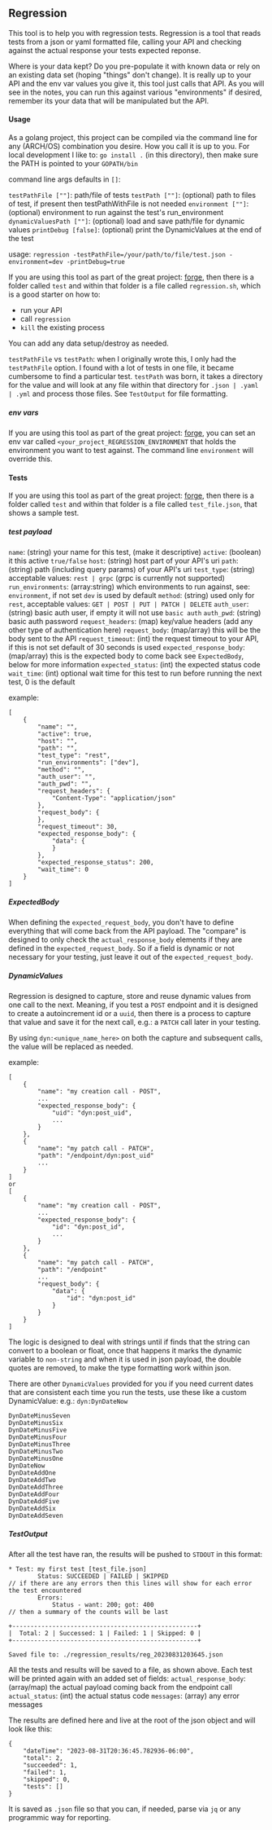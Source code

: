 ## Regression

This tool is to help you with regression tests. Regression is a tool that reads tests from a json or yaml formatted file, calling your API and checking against the actual response your tests expected reponse.

Where is your data kept? Do you pre-populate it with known data or rely on an existing data set (hoping "things" don't change). It is really up to your API and the env var values you give it, this tool just calls that API. As you will see in the notes, you can run this against various "environments" if desired, remember its your data that will be manipulated but the API.

#### Usage

As a golang project, this project can be compiled via the command line for any (ARCH/OS) combination you desire. How you call it is up to you. For local development I like to:
`go install .`
(in this directory), then make sure the PATH is pointed to your `GOPATH/bin`

command line args defaults in `[]`:

`testPathFile [""]`: path/file of tests
`testPath [""]`: (optional) path to files of test, if present then testPathWithFile is not needed
`environment [""]`: (optional) environment to run against the test's run_environment
`dynamicValuesPath [""]`: (optional) load and save path/file for dynamic values
`printDebug [false]`: (optional) print the DynamicValues at the end of the test

usage: `regression -testPathFile=/your/path/to/file/test.json -environment=dev -printDebug=true`

If you are using this tool as part of the great project: [forge](https://github.com/blackflagsoftware/forge), then there is a folder called `test` and within that folder is a file called `regression.sh`, which is a good starter on how to:

- run your API
- call `regression`
- `kill` the existing process

You can add any data setup/destroy as needed.

`testPathFile` vs `testPath`: when I originally wrote this, I only had the `testPathFile` option. I found with a lot of tests in one file, it became cumbersome to find a particular test. `testPath` was born, it takes a directory for the value and will look at any file within that directory for `.json | .yaml | .yml` and process those files. See `TestOutput` for file formatting.

##### env vars

If you are using this tool as part of the great project: [forge](https://github.com/blackflagsoftware/forge), you can set an env var called `<your_project_REGRESSION_ENVIRONMENT` that holds the environment you want to test against. The command line `environment` will override this.

#### Tests

If you are using this tool as part of the great project: [forge](https://github.com/blackflagsoftware/forge), then there is a folder called `test` and within that folder is a file called `test_file.json`, that shows a sample test.

##### test payload

`name`: (string) your name for this test, (make it descriptive)
`active`: (boolean) it this active `true/false`
`host`: (string) host part of your API's uri
`path`: (string) path (including query params) of your API's uri
`test_type`: (string) acceptable values: `rest | grpc` (grpc is currently not supported)
`run_environments`: (array:string) which environments to run against, see: `environment`, if not set `dev` is used by default
`method`: (string) used only for `rest`, acceptable values: `GET | POST | PUT | PATCH | DELETE`
`auth_user`: (string) basic auth user, if empty it will not use `basic auth`
`auth_pwd`: (string) basic auth password
`request_headers`: (map) key/value headers (add any other type of authentication here)
`request_body`: (map/array) this will be the body sent to the API
`request_timeout`: (int) the request timeout to your API, if this is not set default of 30 seconds is used
`expected_response_body`: (map/array) this is the expected body to come back see `ExpectedBody`, below for more information
`expected_status`: (int) the expected status code
`wait_time`: (int) optional wait time for this test to run before running the next test, 0 is the default

example:

```
[
	{
		"name": "",
		"active": true,
		"host": "",
		"path": "",
		"test_type": "rest",
		"run_environments": ["dev"],
		"method": "",
		"auth_user": "",
		"auth_pwd": "",
		"request_headers": {
			"Content-Type": "application/json"
		},
		"request_body": {
		},
		"request_timeout": 30,
		"expected_response_body": {
			"data": {
			}
		},
		"expected_response_status": 200,
		"wait_time": 0
	}
]
```

##### ExpectedBody

When defining the `expected_request_body`, you don't have to define everything that will come back from the API payload. The "compare" is designed to only check the `actual_response_body` elements if they are defined in the `expected_request_body`. So if a field is dynamic or not necessary for your testing, just leave it out of the `expected_request_body`.

##### DynamicValues

Regression is designed to capture, store and reuse dynamic values from one call to the next. Meaning, if you test a `POST` endpoint and it is designed to create a autoincrement id or a `uuid`, then there is a process to capture that value and save it for the next call, e.g.: a `PATCH` call later in your testing.

By using `dyn:<unique_name_here>` on both the capture and subsequent calls, the value will be replaced as needed.

example:

```
[
	{
		"name": "my creation call - POST",
		...
		"expected_response_body": {
			"uid": "dyn:post_uid",
			...
		}
	},
	{
		"name": "my patch call - PATCH",
		"path": "/endpoint/dyn:post_uid"
		...
	}
]
or
[
	{
		"name": "my creation call - POST",
		...
		"expected_response_body": {
			"id": "dyn:post_id",
			...
		}
	},
	{
		"name": "my patch call - PATCH",
		"path": "/endpoint"
		...
		"request_body": {
			"data": {
				"id": "dyn:post_id"
			}
		}
	}
]
```

The logic is designed to deal with strings until if finds that the string can convert to a boolean or float, once that happens it marks the dynamic variable to `non-string` and when it is used in json payload, the double quotes are removed, to make the type formatting work within json.

There are other `DynamicValues` provided for you if you need current dates that are consistent each time you run the tests, use these like a custom DynamicValue: e.g.: `dyn:DynDateNow`

```
DynDateMinusSeven
DynDateMinusSix
DynDateMinusFive
DynDateMinusFour
DynDateMinusThree
DynDateMinusTwo
DynDateMinusOne
DynDateNow
DynDateAddOne
DynDateAddTwo
DynDateAddThree
DynDateAddFour
DynDateAddFive
DynDateAddSix
DynDateAddSeven
```

##### TestOutput

After all the test have ran, the results will be pushed to `STDOUT` in this format:

```
* Test: my first test [test_file.json]
        Status: SUCCEEDED | FAILED | SKIPPED
// if there are any errors then this lines will show for each error the test encountered
		Errors:
            Status - want: 200; got: 400
// then a summary of the counts will be last

+---------------------------------------------------+
|  Total: 2 | Successed: 1 | Failed: 1 | Skipped: 0 |
+---------------------------------------------------+

Saved file to: ./regression_results/reg_20230831203645.json
```

All the tests and results will be saved to a file, as shown above. Each test will be printed again with an added set of fields:
`actual_response_body`: (array/map) the actual payload coming back from the endpoint call
`actual_status`: (int) the actual status code
`messages`: (array) any error messages

The results are defined here and live at the root of the json object and will look like this:

```
{
    "dateTime": "2023-08-31T20:36:45.782936-06:00",
    "total": 2,
    "succeeded": 1,
    "failed": 1,
    "skipped": 0,
    "tests": []
}
```

It is saved as `.json` file so that you can, if needed, parse via `jq` or any programmic way for reporting.
